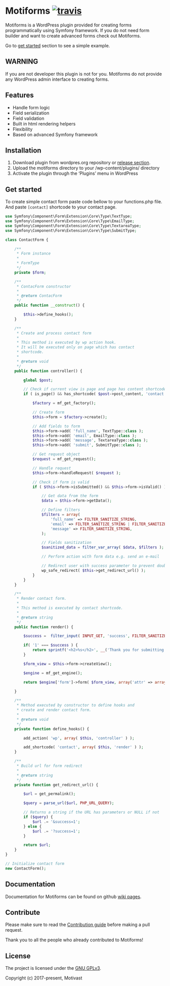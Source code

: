 # Motiforms [![travis](https://img.shields.io/travis/rust-lang/rust.svg)](https://travis-ci.org/motivast/motiforms/)
Motiforms is a WordPress plugin provided for creating forms programmatically using Symfony framework. If you do not need form builder and want to create advanced forms check out Motiforms.

Go to [get started](#user-content-get-started) section to see a simple example.

## WARNING
If you are not developer this plugin is not for you. Motiforms do not provide any WordPress admin interface to creating forms.

## Features
- Handle form logic
- Field serialization
- Field validation
- Built in html rendering helpers
- Flexibility
- Based on advanced Symfony framework

## Installation
1. Download plugin from wordpres.org repository or [release section](https://github.com/motivast/motiforms/releases/latest).
2. Upload the motiforms directory to your /wp-content/plugins/ directory
3. Activate the plugin through the ‘Plugins’ menu in WordPress

## Get started
To create simple contact form paste code bellow to your functions.php file. And paste ```[contact]``` shortcode to your contact page.

```php
use Symfony\Component\Form\Extension\Core\Type\TextType;
use Symfony\Component\Form\Extension\Core\Type\EmailType;
use Symfony\Component\Form\Extension\Core\Type\TextareaType;
use Symfony\Component\Form\Extension\Core\Type\SubmitType;

class ContactForm {

	/**
	 * Form instance
	 *
	 * FormType
	 */
	private $form;

	/**
	 * ContacForm constructor
	 *
	 * @return ContacForm
	 */
	public function __construct() {

		$this->define_hooks();
	}

	/**
	 * Create and process contact form
	 *
	 * This method is executed by wp action hook.
	 * It will be executed only on page which has contact
	 * shortcode.
	 *
	 * @return void
	 */
	public function controller() {

		global $post;

		// Check if current view is page and page has content shortcode
		if ( is_page() && has_shortcode( $post->post_content, 'contact' ) ) {

			$factory = mf_get_factory();

			// Create form
			$this->form = $factory->create();

			// Add fields to form
			$this->form->add( 'full_name', TextType::class );
			$this->form->add( 'email', EmailType::class );
			$this->form->add( 'message', TextareaType::class );
			$this->form->add( 'submit', SubmitType::class );

			// Get request object
			$request = mf_get_request();

			// Handle request
			$this->form->handleRequest( $request );

			// Check if form is valid
			if ( $this->form->isSubmitted() && $this->form->isValid() ) {

				// Get data from the form
				$data = $this->form->getData();

				// Define filters
				$filters = array(
					'full_name' => FILTER_SANITIZE_STRING,
					'email' => FILTER_SANITIZE_STRING | FILTER_SANITIZE_EMAIL,
					'message' => FILTER_SANITIZE_STRING,
				);

				// Fields sanitization
				$sanitized_data = filter_var_array( $data, $filters );

				// Perform action with form data e.g. send an e-mail

				// Redirect user with success parameter to prevent double submitting form
				wp_safe_redirect( $this->get_redirect_url() );
			}
		}
	}

	/**
	 * Render contact form.
	 *
	 * This method is executed by contact shortcode.
	 *
	 * @return string
	 */
	public function render() {

		$success =  filter_input( INPUT_GET, 'success', FILTER_SANITIZE_NUMBER_INT );

		if( '1' === $success ) {
			return sprintf('<h2>%s</h2>', __('Thank you for submitting the form. We will contact you shortly.') );
		}

		$form_view = $this->form->createView();

		$engine = mf_get_engine();

		return $engine['form']->form( $form_view, array('attr' => array('novalidate' => 'novalidate') ) );

	}

	/**
	 * Method executed by constructor to define hooks and
	 * create and render contact form.
	 *
	 * @return void
	 */
	private function define_hooks() {

		add_action( 'wp', array( $this, 'controller' ) );

		add_shortcode( 'contact', array( $this, 'render' ) );
	}

	/**
	 * Build url for form redirect
	 *
	 * @return string
	 */
	private function get_redirect_url() {

		$url = get_permalink();

		$query = parse_url($url, PHP_URL_QUERY);

		// Returns a string if the URL has parameters or NULL if not
		if ($query) {
			$url .= '&success=1';
		} else {
			$url .= '?success=1';
		}

		return $url;
	}
}

// Initialize contact form
new ContactForm();
```

## Documentation
Documentation for Motiforms can be found on github [wiki pages](https://github.com/motivast/motiforms/wiki).

## Contribute
Please make sure to read the [Contribution guide](https://github.com/motivast/motiforms/blob/master/CONTRIBUTING.md) before making a pull request.

Thank you to all the people who already contributed to Motiforms!

## License
The project is licensed under the [GNU GPLv3](https://github.com/motivast/motiforms/blob/master/LICENSE).

Copyright (c) 2017-present, Motivast
